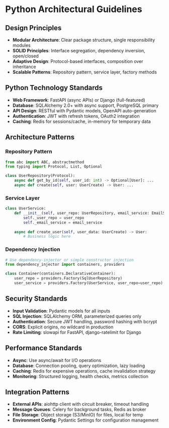 # Python Architectural Guidelines

## Design Principles
- **Modular Architecture**: Clear package structure, single responsibility modules
- **SOLID Principles**: Interface segregation, dependency inversion, open/closed
- **Adaptive Design**: Protocol-based interfaces, composition over inheritance
- **Scalable Patterns**: Repository pattern, service layer, factory methods

## Python Technology Standards
- **Web Framework**: FastAPI (async APIs) or Django (full-featured)
- **Database**: SQLAlchemy 2.0+ with async support, PostgreSQL primary
- **API Design**: RESTful with Pydantic models, OpenAPI auto-generation
- **Authentication**: JWT with refresh tokens, OAuth2 integration
- **Caching**: Redis for sessions/cache, in-memory for temporary data

## Architecture Patterns

### Repository Pattern
```python
from abc import ABC, abstractmethod
from typing import Protocol, List, Optional

class UserRepository(Protocol):
    async def get_by_id(self, user_id: int) -> Optional[User]: ...
    async def create(self, user: UserCreate) -> User: ...
```

### Service Layer
```python
class UserService:
    def __init__(self, user_repo: UserRepository, email_service: EmailService):
        self._user_repo = user_repo
        self._email_service = email_service
    
    async def create_user(self, user_data: UserCreate) -> User:
        # Business logic here
```

### Dependency Injection
```python
# Use dependency-injector or simple constructor injection
from dependency_injector import containers, providers

class Container(containers.DeclarativeContainer):
    user_repo = providers.Factory(SqlUserRepository)
    user_service = providers.Factory(UserService, user_repo=user_repo)
```

## Security Standards
- **Input Validation**: Pydantic models for all inputs
- **SQL Injection**: SQLAlchemy ORM, parameterized queries only
- **Authentication**: Secure JWT handling, password hashing with bcrypt
- **CORS**: Explicit origins, no wildcard in production
- **Rate Limiting**: slowapi for FastAPI, django-ratelimit for Django

## Performance Standards
- **Async**: Use async/await for I/O operations
- **Database**: Connection pooling, query optimization, lazy loading
- **Caching**: Redis for expensive operations, cache invalidation strategy
- **Monitoring**: Structured logging, health checks, metrics collection

## Integration Patterns
- **External APIs**: aiohttp client with circuit breaker, timeout handling
- **Message Queues**: Celery for background tasks, Redis as broker
- **File Storage**: Object storage (S3/MinIO) for files, local for temp
- **Environment Config**: Pydantic Settings for configuration management